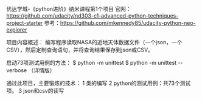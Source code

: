 优达学城-《python进阶》纳米课程第1个项目
官网：https://github.com/udacity/nd303-c1-advanced-python-techniques-project-starter
参考：https://github.com/mkennedy85/udacity-python-neo-explorer

项目内容概述：
编写程序读取NASA的近地天体数据文件（一个json，一个CSV），然后定制查询语句，并将查询结果保存到json或CSV。


启动73项测试用例的方法：
$ python -m unittest
$ python -m unittest --verbose  （详情版）








通过此项目，主要锻炼的技术：
1 类的编写
2 python的测试用例：共73个测试项。
3 json和csv的读写
